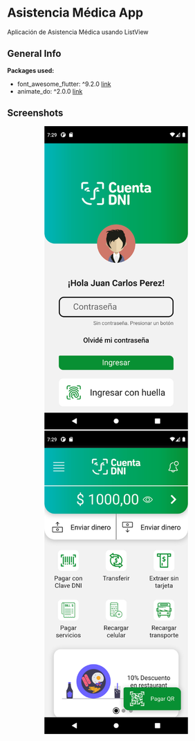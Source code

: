 # Asistencia Médica App

Aplicación de Asistencia Médica usando ListView


## General Info

**Packages used:**

- font_awesome_flutter: ^9.2.0 [link](https://pub.dev/packages/font_awesome_flutter)
- animate_do: ^2.0.0 [link](https://pub.dev/packages/animate_do)

## Screenshots
<p align="center">
<img src="https://github.com/laguierre/cuenta_dni_clone/blob/master/screenshots/Screenshot_1644953358.png" height="700">
<img src="https://github.com/laguierre/cuenta_dni_clone/blob/master/screenshots/Screenshot_1644953381.png" height="700">
</p>
